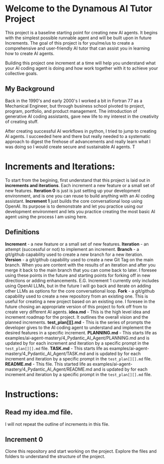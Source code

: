 # Welcome to the Dynamous AI Tutor Project

  This project is a baseline starting point for creating new AI agents. It begins with the simplest possible runnable agent and will be built upon in future Increments. The goal of this project is for you/me/us to create a comprehensive and user-friendly AI tutor that can assist you in learning how to create AI agents.

  Building this project one increment at a time will help you understand what your AI coding agent is doing and how work together with it to achieve your collective goals.

## My Background

  Back in the 1990's and early 2000's I worked a bit in Fortran 77 as a Mechanical Engineer, but through business school pivoted to project, program, portfolio, and product management. The introduction of generative AI coding assistants, gave new life to my interest in the creativity of creating stuff.

  After creating successful AI workflows in python, I tried to jump to creating AI agents.  I succeeded here and there but really needed to a systematic approach to digest the firehose of advancements and really learn what I was doing so I would create secure and sustainable AI agents. T

# Increments and Iterations:
  To start from the begining, first understand that this project is laid out in **increments and iterations**. Each increment a new feature or a small set of new features.  **Iteration 0** is just is just setting up your development environment, and is one you can reuse to build anything with an AI coding assistant. **Increment 1** just builds the core conversational loop using OpenAI.  Its purpose is to demonstrate and let you practice using our development environment and lets you practice creating the most basic AI agent using the process I am using here.

## Definitions
  **Increment** - a new feature or a small set of new features.
  **Iteration** - an attempt (successful or not) to implement an increment.
  **Branch** - a git/github capability used to create a new branch for a new iteration.
  **Version** - a git/github capability used to create a new Git Tag on the main branch. When you are content with the results of an iteration and after you merge it back to the main branch that you can come back to later. I foresee using these points in the future and starting points for forking off in new directions or adding enhancements.  E.G. Increment 1 currently only includes using OpenAI LLMs, but in the future I will go back and iterate on adding other LLMs as options for the core conversational loop.
  **Fork** - a git/github capability used to create a new repository from an existing one. This is useful for creating a new project based on an existing one. I foresee in the future chosing an appropriate version of this project to fork off from to create very different AI agents.
  **idea.md** - This is the high level idea and increment roadmap for the project. It outlines the overall vision and the planned increments.
  **test_plan[][].md** - This is the series of prompts the developer gives to the AI coding agent to understand and implement the desired features in a specific increment.
  **PLANNING.md** - This starts life as examples/ai-agent-mastery/4_Pydantic_AI_Agent/PLANNING.md and is updated by for each increment and iteration by a specific prompt in the `test_plan[][].md` file.
  **TASK.md** - This starts life as examples/ai-agent-mastery/4_Pydantic_AI_Agent/TASK.md and is updated by for each increment and iteration by a specific prompt in the `test_plan[][].md` file.
  **README.md** - This file.  This started life as examples/ai-agent-mastery/4_Pydantic_AI_Agent/README.md and is updated by for each increment and iteration by a specific prompt in the `test_plan[][].md` file.

# Instructions:

## Read my idea.md file.
  I will not repeat the outline of increments in this file.

## Increment 0
  Clone this repository and start working on the project. Explore the files and folders to understand the structure of the project.
